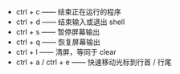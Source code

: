 + ctrl + c —— 结束正在运行的程序
+ ctrl + d —— 结束输入或退出 shell
+ ctrl + s —— 暂停屏幕输出
+ ctrl + q —— 恢复屏幕输出
+ ctrl + l —— 清屏，等同于 clear
+ ctrl + a / ctrl + e —— 快速移动光标到行首 / 行尾